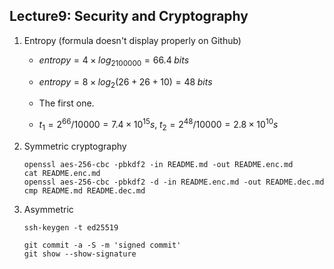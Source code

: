 ## Lecture9: Security and Cryptography

1. Entropy (formula doesn't display properly on Github)

   - $entropy=4\times log_2100000=66.4 \; bits$

   - $entropy=8\times log_2(26+26+10)=48 \; bits$

   - The first one.

   - $t_1=2^{66}/10000=7.4\times10^{15}s, \; t_2=2^{48}/10000=2.8\times10^{10}s$

2. Symmetric cryptography

   ```shell
   openssl aes-256-cbc -pbkdf2 -in README.md -out README.enc.md
   cat README.enc.md
   openssl aes-256-cbc -pbkdf2 -d -in README.enc.md -out README.dec.md
   cmp README.md README.dec.md
   ```

4. Asymmetric

   ```shell
   ssh-keygen -t ed25519
   
   git commit -a -S -m 'signed commit'
   git show --show-signature
   ```

